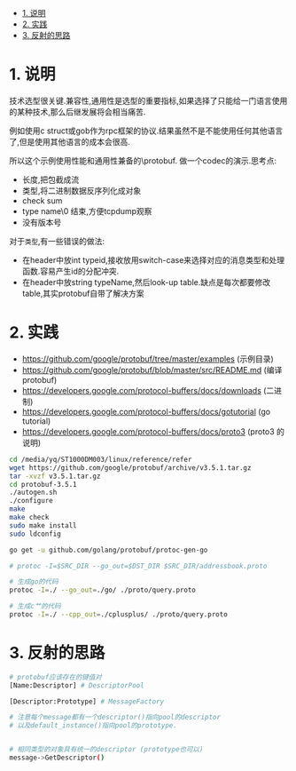 <!-- TOC -->

- [1. 说明](#1-说明)
- [2. 实践](#2-实践)
- [3. 反射的思路](#3-反射的思路)

<!-- /TOC -->


<a id="markdown-1-说明" name="1-说明"></a>
# 1. 说明

技术选型很关键.兼容性,通用性是选型的重要指标,如果选择了只能给一门语言使用的某种技术,那么后继发展将会相当痛苦.

例如使用c struct或gob作为rpc框架的协议.结果虽然不是不能使用任何其他语言了,但是使用其他语言的成本会很高.

所以这个示例使用性能和通用性兼备的\protobuf. 做一个codec的演示.思考点:  
* 长度,把包截成流
* 类型,将二进制数据反序列化成对象
* check sum
* type name\0 结束,方便tcpdump观察
* 没有版本号

对于`类型`,有一些错误的做法:
* 在header中放int typeid,接收放用switch-case来选择对应的消息类型和处理函数.容易产生id的分配冲突.
* 在header中放string typeName,然后look-up table.缺点是每次都要修改table,其实protobuf自带了解决方案


<a id="markdown-2-实践" name="2-实践"></a>
# 2. 实践

* https://github.com/google/protobuf/tree/master/examples (示例目录)
* https://github.com/google/protobuf/blob/master/src/README.md (编译protobuf)
* https://developers.google.com/protocol-buffers/docs/downloads (二进制)
* https://developers.google.com/protocol-buffers/docs/gotutorial (go tutorial)
* https://developers.google.com/protocol-buffers/docs/proto3 (proto3 的说明)

```bash
cd /media/yq/ST1000DM003/linux/reference/refer
wget https://github.com/google/protobuf/archive/v3.5.1.tar.gz
tar -xvzf v3.5.1.tar.gz
cd protobuf-3.5.1
./autogen.sh
./configure
make
make check
sudo make install
sudo ldconfig 

go get -u github.com/golang/protobuf/protoc-gen-go

# protoc -I=$SRC_DIR --go_out=$DST_DIR $SRC_DIR/addressbook.proto

# 生成go的代码
protoc -I=./ --go_out=./go/ ./proto/query.proto

# 生成c艹的代码
protoc -I=./ --cpp_out=./cplusplus/ ./proto/query.proto
```

<a id="markdown-3-反射的思路" name="3-反射的思路"></a>
# 3. 反射的思路

```bash
# protobuf应该存在的键值对
[Name:Descriptor] # DescriptorPool

[Descriptor:Prototype] # MessageFactory

# 注意每个message都有一个descriptor()指向pool的descriptor
# 以及default_instance()指向pool的prototype.


# 相同类型的对象具有统一的descriptor (prototype也可以)
message->GetDescriptor()
```
